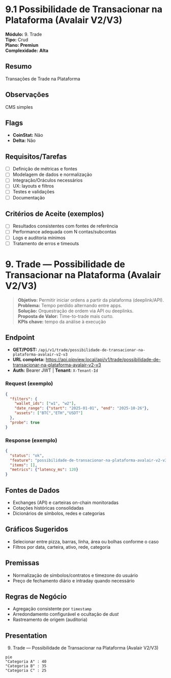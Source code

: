# 9.1 Possibilidade de Transacionar na Plataforma (Avalair V2/V3)

**Módulo:** 9. Trade  
**Tipo:** Crud  
**Plano:** **Premiun**  
**Complexidade:** **Alta**

## Resumo
Transações de Trade na Plataforma

## Observações
CMS simples

## Flags
- **CoinStat:** Não
- **Delta:** Não

## Requisitos/Tarefas
- [ ] Definição de métricas e fontes
- [ ] Modelagem de dados e normalização
- [ ] Integração/Oráculos necessários
- [ ] UX: layouts e filtros
- [ ] Testes e validações
- [ ] Documentação

## Critérios de Aceite (exemplos)
- [ ] Resultados consistentes com fontes de referência
- [ ] Performance adequada com N contas/subcontas
- [ ] Logs e auditoria mínimos
- [ ] Tratamento de erros e timeouts

# 9. Trade — Possibilidade de Transacionar na Plataforma (Avalair V2/V3)

> **Objetivo:** Permitir iniciar ordens a partir da plataforma (deeplink/API).  
> **Problema:** Tempo perdido alternando entre apps.  
> **Solução:** Orquestração de ordem via API ou deeplinks.  
> **Proposta de Valor:** Time-to-trade mais curto.  
> **KPIs chave:** tempo da análise à execução

## Endpoint
- **GET/POST:** `/api/v1/trade/possibilidade-de-transacionar-na-plataforma-avalair-v2-v3`  
- **URL completa:** <https://api.pipview.local/api/v1/trade/possibilidade-de-transacionar-na-plataforma-avalair-v2-v3>  
- **Auth:** Bearer JWT | **Tenant:** `X-Tenant-Id`

### Request (exemplo)
```json
{
  "filters": {
    "wallet_ids": ["w1", "w2"],
    "date_range": {"start": "2025-01-01", "end": "2025-10-26"},
    "assets": ["BTC","ETH","USDT"]
  },
  "probe": true
}
```

### Response (exemplo)
```json
{
  "status": "ok",
  "feature": "possibilidade-de-transacionar-na-plataforma-avalair-v2-v3",
  "items": [],
  "metrics": {"latency_ms": 120}
}
```

## Fontes de Dados
- Exchanges (API) e carteiras on-chain monitoradas
- Cotações históricas consolidadas
- Dicionários de símbolos, redes e categorias

## Gráficos Sugeridos
- Selecionar entre pizza, barras, linha, área ou bolhas conforme o caso
- Filtros por data, carteira, ativo, rede, categoria

## Premissas
- Normalização de símbolos/contratos e timezone do usuário
- Preço de fechamento diário e intraday quando necessário

## Regras de Negócio
- Agregação consistente por `timestamp`
- Arredondamento configurável e ocultação de *dust*
- Rastreamento de origem (auditoria)

## Presentation
9. Trade — Possibilidade de Transacionar na Plataforma (Avalair V2/V3)

```mermaid
pie
"Categoria A" : 40
"Categoria B" : 35
"Categoria C" : 25
```
